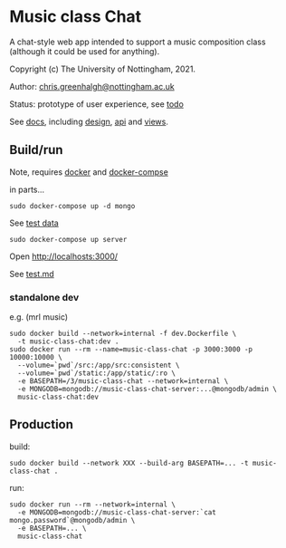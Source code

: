 # Music class Chat

A chat-style web app intended to support a music composition class
(although it could be used for anything).

Copyright (c) The University of Nottingham, 2021.

Author: chris.greenhalgh@nottingham.ac.uk


Status: prototype of user experience, see [todo](docs/todo.md)

See [docs](docs/), including [design](docs/design.md),
[api](docs/api.md) and [views](docs/views.md).

## Build/run

Note, requires [docker](https://docs.docker.com/engine/install/ubuntu/)
and [docker-compse](https://docs.docker.com/compose/install/)

in parts...
```
sudo docker-compose up -d mongo
```
See [test data](docs/test.md)

```
sudo docker-compose up server
```

Open [http://localhosts:3000/](http://localhosts:3000/)

See [test.md](test.md)

### standalone dev

e.g. (mrl music)
```
sudo docker build --network=internal -f dev.Dockerfile \
  -t music-class-chat:dev .
sudo docker run --rm --name=music-class-chat -p 3000:3000 -p 10000:10000 \
  --volume=`pwd`/src:/app/src:consistent \
  --volume=`pwd`/static:/app/static/:ro \
  -e BASEPATH=/3/music-class-chat --network=internal \
  -e MONGODB=mongodb://music-class-chat-server:...@mongodb/admin \
  music-class-chat:dev
```

## Production

build:
```
sudo docker build --network XXX --build-arg BASEPATH=... -t music-class-chat .
```

run:
```
sudo docker run --rm --network=internal \
  -e MONGODB=mongodb://music-class-chat-server:`cat mongo.password`@mongodb/admin \
  -e BASEPATH=... \
  music-class-chat

```

